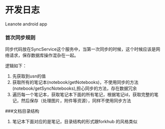 # 开发日志
Leanote android app

### 首次同步规则
同步代码放在SyncService这个服务中，当第一次同步的时候，这个时候应该是网络请求，保存数据库操作混杂在一起。

逻辑如下：

1. 先获取到usn的值
2. 获取所有的笔记本(notebook/getNotebooks)，不使用同步的方法(notebook/getSyncNotebooks),担心同步的方法，存在数据冗余
3. 遍历每一个笔记本，获取笔记本下面的所有笔记，根据笔记id，获取完整的笔记，然后保存（处理图片，附件等资源），同样不使用同步方法

###文档目录结构

1. 笔记本下面对应的是笔记，目录结构的形式跟forkhub 的风格类似